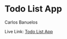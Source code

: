 # Todo List App

Carlos Banuelos

Live Link: [Todo List App](https://in-info-web4.informatics.iupui.edu/~cabanue/n322/todo-list/)
